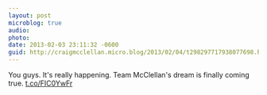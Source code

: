 ```yaml
---
layout: post
microblog: true
audio: 
photo: 
date: 2013-02-03 23:11:32 -0600
guid: http://craigmcclellan.micro.blog/2013/02/04/t298297717938077698.html
---
```

You guys. It's really happening. Team McClellan's dream is finally coming true. [t.co/FIC0YwFr](http://t.co/FIC0YwFr)
